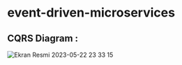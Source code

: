 # event-driven-microservices

## CQRS Diagram :

![Ekran Resmi 2023-05-22 23 33 15](https://github.com/omeruysal/event-driven-microservices/assets/45232145/31f301c6-18df-4255-be2d-c5b445ee9dbd)
